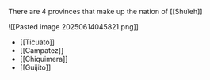 There are 4 provinces that make up the nation of [[Shuǐeh]]

![[Pasted image 20250614045821.png]]

- [[Ticuato]]
- [[Campatez]]
- [[Chiquimera]]
- [[Guijito]]
